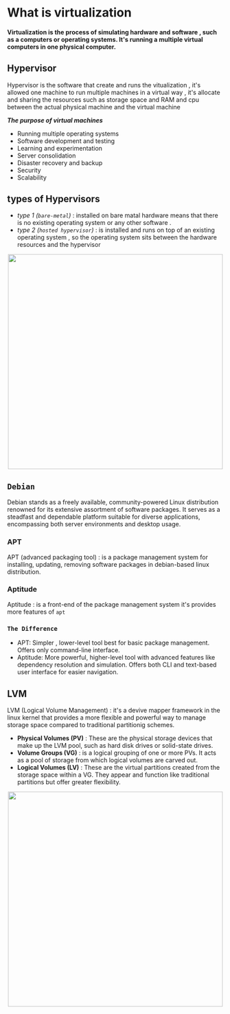 # What is virtualization

#### Virtualization is the process of simulating hardware and software , such as a computers or operating systems. It's running a multiple virtual computers in one physical computer.

## Hypervisor

Hypervisor is the software that create and runs the vitualization , it's allowed one machine to run multiple machines in a virtual way , it's allocate and sharing the resources such as storage space and RAM and cpu between the actual physical machine and the virtual machine

_**The purpose of virtual machines**_
* Running multiple operating systems
* Software development and testing
* Learning and experimentation
* Server consolidation
* Disaster recovery and backup
* Security
* Scalability

## types of Hypervisors
* *type 1 (`bare-metal`)* : installed on bare matal hardware means that there is no existing operating system or any other software .
* *type 2 (`hosted hypervisor`)* : is installed and runs on top of an existing operating system , so the operating system sits between the hardware resources and the hypervisor

<p align="center">
<img src="https://www.xantaro.net/wp-content/uploads/2019/01/Xantaro_Hypervisors.png" width="500px" height="500px" />
</p>

## `Debian`
Debian stands as a freely available, community-powered Linux distribution renowned for its extensive assortment of software packages. It serves as a steadfast and dependable platform suitable for diverse applications, encompassing both server environments and desktop usage.

### APT
APT (advanced packaging tool) : is a package management system for installing, updating, removing software packages in debian-based linux distribution.

### Aptitude
Aptitude : is a front-end of the package management system it's provides more features of `apt`

### `The Difference`
* APT: Simpler , lower-level tool best for basic package management. Offers only command-line interface.
* Aptitude: More powerful, higher-level tool with advanced features like dependency resolution and simulation. Offers both CLI and text-based user interface for easier navigation.

## LVM
LVM (Logical Volume Management) : it's a devive mapper framework in the linux kernel that provides a more flexible and powerful way to manage storage space compared to traditional partitionig schemes.
* **Physical Volumes (PV)** : These are the physical storage devices that make up the LVM pool, such as hard disk drives or solid-state drives.
* **Volume Groups (VG)** : is a logical grouping of one or more PVs. It acts as a pool of storage from which logical volumes are carved out.
* **Logical Volumes (LV)** : These are the virtual partitions created from the storage space within a VG. They appear and function like traditional partitions but offer greater flexibility.

<p align="center">
<img src="https://access.redhat.com/webassets/avalon/d/Red_Hat_Enterprise_Linux-9-Configuring_and_managing_logical_volumes-en-US/images/31bd96635c4120abe3e771a423f61cd6/basic-lvm-volume-components.png" width="500px" height="500px" />
</p>
